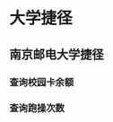# 大学捷径
## 南京邮电大学捷径
### 查询校园卡余额
<Shortcut 
    desc="一键查询校园卡余额，亦可通过siri查询" 
    needAPI="true" 
    author="gaoliang" 
    siriAsk="查询校园卡余额" 
    siriAnswer="余额为：10.34元"
    apiPath="api/university/njupt/card_balance"
    url="https://www.icloud.com/shortcuts/30a98ae60f934de9909007886dd7dada"
    />

### 查询跑操次数
<Shortcut 
    desc="一键查询跑操次数和今日是否成功打卡" 
    needAPI="true" 
    author="imguozr" 
    siriAsk="查跑操" 
    siriAnswer="今天跑操了，这学期一共跑了14次，最近的两次时间为xx和xx"
    apiPath="api/university/njupt/run_times"
    url="https://www.icloud.com/shortcuts/5766403908d641c8a271791a6abd3845"
    />

